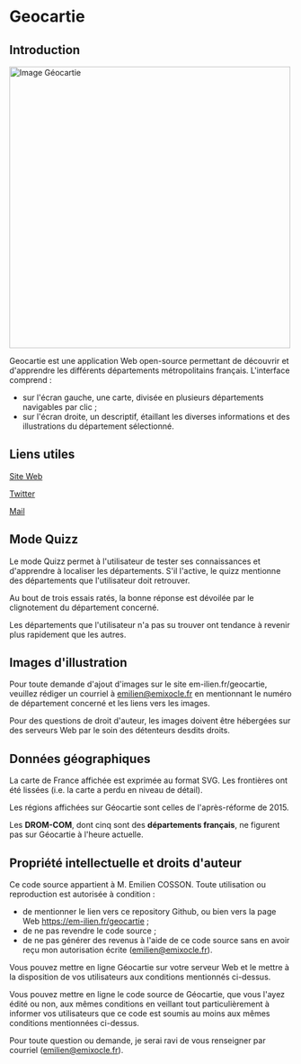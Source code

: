 # Geocartie

## Introduction

<img style="width:500px;" src="https://user-images.githubusercontent.com/66224623/169597707-3951e731-b296-4630-94cd-5d07c2435894.png" alt="Image Géocartie"/>

Geocartie est une application Web open-source permettant de découvrir et d'apprendre les différents départements métropolitains français.
L'interface comprend :
* sur l'écran gauche, une carte, divisée en plusieurs départements navigables par clic ;
* sur l'écran droite, un descriptif, étaillant les diverses informations et des illustrations du département sélectionné.

## Liens utiles
[Site Web](https://em-ilien.fr/geocartie)

[Twitter](https://twitter.com/Em_ixocle)

[Mail](mailto:emilien@emixocle.fr)

## Mode Quizz

Le mode Quizz permet à l'utilisateur de tester ses connaissances et d'apprendre à localiser les départements. S'il l'active, le quizz mentionne des départements que l'utilisateur doit retrouver.

Au bout de trois essais ratés, la bonne réponse est dévoilée par le clignotement du département concerné.

Les départements que l'utilisateur n'a pas su trouver ont tendance à revenir plus rapidement que les autres.

## Images d'illustration

Pour toute demande d'ajout d'images sur le site em-ilien.fr/geocartie, veuillez rédiger un courriel à emilien@emixocle.fr en mentionnant le numéro de département concerné et les liens vers les images.

Pour des questions de droit d'auteur, les images doivent être hébergées sur des serveurs Web par le soin des détenteurs desdits droits.

## Données géographiques

La carte de France affichée est exprimée au format SVG. Les frontières ont été lissées (i.e. la carte a perdu en niveau de détail).

Les régions affichées sur Géocartie sont celles de l'après-réforme de 2015.

Les **DROM-COM**, dont cinq sont des **départements français**, ne figurent pas sur Géocartie à l'heure actuelle.

## Propriété intellectuelle et droits d'auteur

Ce code source appartient à M. Emilien COSSON. Toute utilisation ou reproduction est autorisée à condition :
* de mentionner le lien vers ce repository Github, ou bien vers la page Web https://em-ilien.fr/geocartie ;
* de ne pas revendre le code source ;
* de ne pas générer des revenus à l'aide de ce code source sans en avoir reçu mon autorisation écrite (emilien@emixocle.fr).

Vous pouvez mettre en ligne Géocartie sur votre serveur Web et le mettre à la disposition de vos utilisateurs aux conditions mentionnés ci-dessus.

Vous pouvez mettre en ligne le code source de Géocartie, que vous l'ayez édité ou non, aux mêmes conditions en veillant tout particulièrement à informer vos utilisateurs que ce code est soumis au moins aux mêmes conditions mentionnées ci-dessus.

Pour toute question ou demande, je serai ravi de vous renseigner par courriel (emilien@emixocle.fr).
